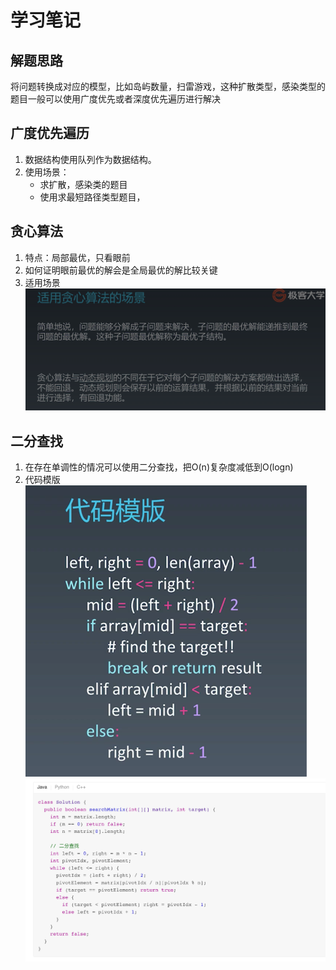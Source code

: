 # 学习笔记

## 解题思路

将问题转换成对应的模型，比如岛屿数量，扫雷游戏，这种扩散类型，感染类型的题目一般可以使用广度优先或者深度优先遍历进行解决

## 广度优先遍历

1. 数据结构使用队列作为数据结构。
2. 使用场景：
    - 求扩散，感染类的题目
    - 使用求最短路径类型题目，

## 贪心算法

1. 特点：局部最优，只看眼前
2. 如何证明眼前最优的解会是全局最优的解比较关键
3. 适用场景
![贪心算法适用场景](./image/贪心算法适用场景.png)

## 二分查找

1. 在存在单调性的情况可以使用二分查找，把O(n)复杂度减低到O(logn)
2. 代码模版
![二分查找代码模版](./image/二分查找代码模版.png)
![虚拟数组二分查找](./image/虚拟数组二分查找.png)